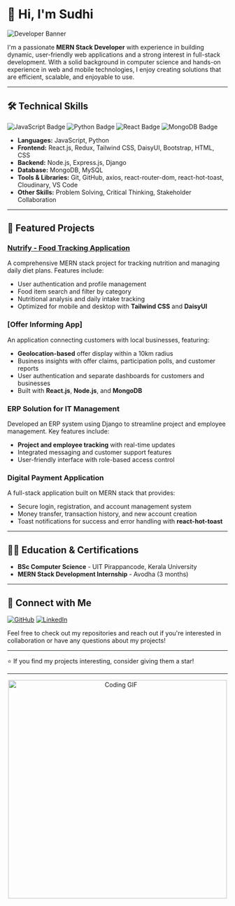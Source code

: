 # 👋 Hi, I'm Sudhi
 <!-- Add a banner image here -->
![Developer Banner](https://www.google.com/url?sa=i&url=https%3A%2F%2Fwww.vectorstock.com%2Froyalty-free-vectors%2Fsoftware-development-banner-vectors&psig=AOvVaw2mBVQVLYa4zM_snW_CgmuM&ust=1730263198376000&source=images&cd=vfe&opi=89978449&ved=0CBQQjRxqFwoTCLDn3PPisokDFQAAAAAdAAAAABAE)

I'm a passionate **MERN Stack Developer** with experience in building dynamic, user-friendly web applications and a strong interest in full-stack development. With a solid background in computer science and hands-on experience in web and mobile technologies, I enjoy creating solutions that are efficient, scalable, and enjoyable to use.

---

## 🛠️ Technical Skills

![JavaScript Badge](https://img.shields.io/badge/JavaScript-F7DF1E?style=for-the-badge&logo=javascript&logoColor=black)
![Python Badge](https://img.shields.io/badge/Python-3776AB?style=for-the-badge&logo=python&logoColor=white)
![React Badge](https://img.shields.io/badge/React-61DAFB?style=for-the-badge&logo=react&logoColor=black)
![MongoDB Badge](https://img.shields.io/badge/MongoDB-47A248?style=for-the-badge&logo=mongodb&logoColor=white)

- **Languages:** JavaScript, Python
- **Frontend:** React.js, Redux, Tailwind CSS, DaisyUI, Bootstrap, HTML, CSS
- **Backend:** Node.js, Express.js, Django
- **Database:** MongoDB, MySQL
- **Tools & Libraries:** Git, GitHub, axios, react-router-dom, react-hot-toast, Cloudinary, VS Code
- **Other Skills:** Problem Solving, Critical Thinking, Stakeholder Collaboration

---

## 🌟 Featured Projects

### [Nutrify - Food Tracking Application](https://nutrify-frontend.onrender.com/)
 <!-- Link to a GIF demo or a screenshot of the application -->
<!-- ![Nutrify Demo](https://your-image-url.com/nutrify-demo.gif) -->

A comprehensive MERN stack project for tracking nutrition and managing daily diet plans. Features include:
- User authentication and profile management
- Food item search and filter by category
- Nutritional analysis and daily intake tracking
- Optimized for mobile and desktop with **Tailwind CSS** and **DaisyUI**

### [Offer Informing App]
<!-- ![Offer Informing App Demo](https://your-image-url.com/offer-informing-app-demo.gif) -->

An application connecting customers with local businesses, featuring:
- **Geolocation-based** offer display within a 10km radius
- Business insights with offer claims, participation polls, and customer reports
- User authentication and separate dashboards for customers and businesses
- Built with **React.js**, **Node.js**, and **MongoDB**

### ERP Solution for IT Management
Developed an ERP system using Django to streamline project and employee management. Key features include:
- **Project and employee tracking** with real-time updates
- Integrated messaging and customer support features
- User-friendly interface with role-based access control

### Digital Payment Application
A full-stack application built on MERN stack that provides:
- Secure login, registration, and account management system
- Money transfer, transaction history, and new account creation
- Toast notifications for success and error handling with **react-hot-toast**

---

## 👨‍🎓 Education & Certifications

- **BSc Computer Science** - UIT Pirappancode, Kerala University
- **MERN Stack Development Internship** - Avodha (3 months)

---

## 🔗 Connect with Me

[![GitHub](https://img.shields.io/badge/GitHub-181717?style=for-the-badge&logo=github&logoColor=white)](https://github.com/Sudhi-S-2003)
[![LinkedIn](https://img.shields.io/badge/LinkedIn-0A66C2?style=for-the-badge&logo=linkedin&logoColor=white)](https://linkedin.com/in/yourlinkedin)

Feel free to check out my repositories and reach out if you're interested in collaboration or have any questions about my projects!

---

⭐ If you find my projects interesting, consider giving them a star!

---

<!-- Optionally include an animation or GIF -->
<p align="center">
  <img src="https://camo.githubusercontent.com/2366b34bb903c09617990fb5fff4622f3e941349e846ddb7e73df872a9d21233/68747470733a2f2f63646e2e6472696262626c652e636f6d2f75736572732f3733303730332f73637265656e73686f74732f363538313234332f6176656e746f2e676966" alt="Coding GIF" width="500"/>
</p>
